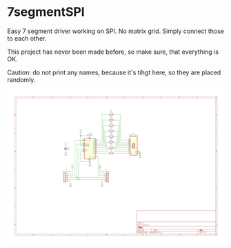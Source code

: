 # 7segmentSPI
Easy 7 segment driver working on SPI. No matrix grid. Simply connect those to each other.

This project has never been made before, so make sure, that everything is OK.

Caution: do not print any names, because it's tihgt here, so they are placed randomly.

![alt text](https://github.com/karoldem/7segmentSPI/blob/main/7seg.svg)
